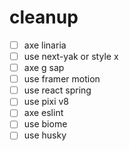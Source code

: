 # cleanup
- [ ] axe linaria
- [ ] use next-yak or style x
- [ ] axe g sap
- [ ] use framer motion
- [ ] use react spring
- [ ] use pixi v8
- [ ] axe eslint
- [ ] use biome
- [ ] use husky
